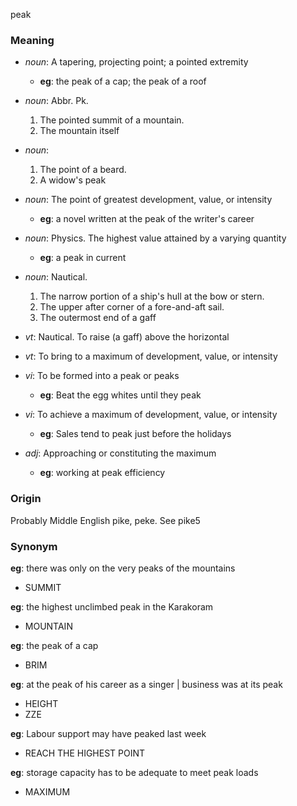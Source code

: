 peak
### Meaning
+ _noun_: A tapering, projecting point; a pointed extremity
    + __eg__: the peak of a cap; the peak of a roof
+ _noun_: Abbr. Pk.
   1. The pointed summit of a mountain.
   2. The mountain itself
+ _noun_:
   1. The point of a beard.
   2. A widow's peak
+ _noun_: The point of greatest development, value, or intensity
    + __eg__: a novel written at the peak of the writer's career
+ _noun_: Physics. The highest value attained by a varying quantity
    + __eg__: a peak in current
+ _noun_: Nautical.
   1. The narrow portion of a ship's hull at the bow or stern.
   2. The upper after corner of a fore-and-aft sail.
   3. The outermost end of a gaff

+ _vt_: Nautical. To raise (a gaff) above the horizontal
+ _vt_: To bring to a maximum of development, value, or intensity
+ _vi_: To be formed into a peak or peaks
    + __eg__: Beat the egg whites until they peak
+ _vi_: To achieve a maximum of development, value, or intensity
    + __eg__: Sales tend to peak just before the holidays

+ _adj_: Approaching or constituting the maximum
    + __eg__: working at peak efficiency

### Origin

Probably Middle English pike, peke. See pike5

### Synonym

__eg__: there was only on the very peaks of the mountains

+ SUMMIT

__eg__: the highest unclimbed peak in the Karakoram

+ MOUNTAIN

__eg__: the peak of a cap

+ BRIM

__eg__: at the peak of his career as a singer | business was at its peak

+ HEIGHT
+ ZZE

__eg__: Labour support may have peaked last week

+ REACH THE HIGHEST POINT

__eg__: storage capacity has to be adequate to meet peak loads

+ MAXIMUM


